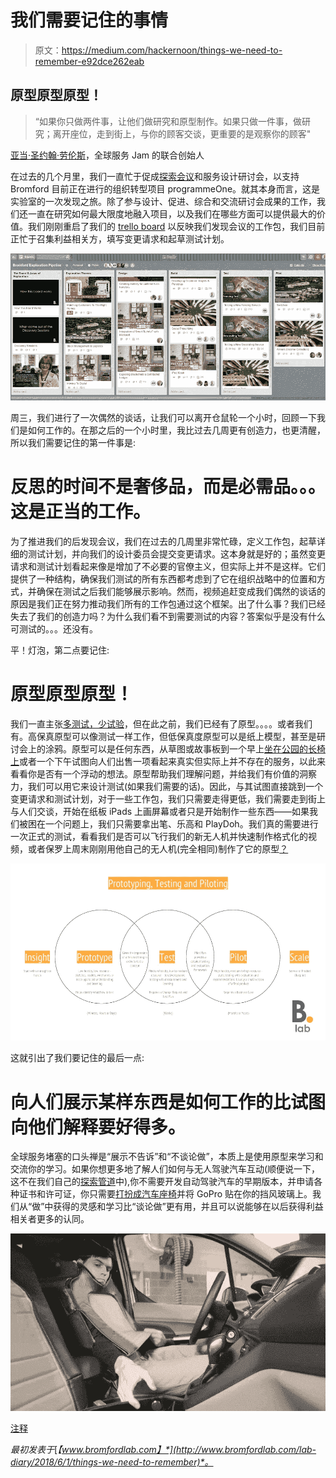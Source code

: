 # 我们需要记住的事情

> 原文：<https://medium.com/hackernoon/things-we-need-to-remember-e92dce262eab>

## 原型原型原型！

> “如果你只做两件事，让他们做研究和原型制作。如果只做一件事，做研究；离开座位，走到街上，与你的顾客交谈，更重要的是观察你的顾客"

[亚当·圣约翰·劳伦斯](https://twitter.com/adamstjohn)，全球服务 Jam 的联合创始人

在过去的几个月里，我们一直忙于促成[探索会议](http://www.bromfordlab.com/lab-diary/2018/3/14/designing-for-tomorrow-a-discovery-session-round-up)和服务设计研讨会，以支持 Bromford 目前正在进行的组织转型项目 programmeOne。就其本身而言，这是实验室的一次发现之旅。除了参与设计、促进、综合和交流研讨会成果的工作，我们还一直在研究如何最大限度地融入项目，以及我们在哪些方面可以提供最大的价值。我们刚刚重启了我们的 [trello board](https://trello.com/b/DUUozEVO/bromford-exploration-pipeline) 以反映我们发现会议的工作包，我们目前正忙于召集利益相关方，填写变更请求和起草测试计划。

![](img/54ce38f47565cd1eeae0a93fe0784500.png)

周三，我们进行了一次偶然的谈话，让我们可以离开仓鼠轮一个小时，回顾一下我们是如何工作的。在那之后的一个小时里，我比过去几周更有创造力，也更清醒，所以我们需要记住的第一件事是:

# 反思的时间不是奢侈品，而是必需品。。。这是正当的工作。

为了推进我们的后发现会议，我们在过去的几周里非常忙碌，定义工作包，起草详细的测试计划，并向我们的设计委员会提交变更请求。这本身就是好的；虽然变更请求和测试计划看起来像是增加了不必要的官僚主义，但实际上并不是这样。它们提供了一种结构，确保我们测试的所有东西都考虑到了它在组织战略中的位置和方式，并确保在测试之后我们能够展示影响。然而，视频追赶变成我们偶然的谈话的原因是我们正在努力推动我们所有的工作包通过这个框架。出了什么事？我们已经失去了我们的创造力吗？为什么我们看不到需要测试的内容？答案似乎是没有什么可测试的。。。还没有。

平！灯泡，第二点要记住:

# 原型原型原型！

我们一直主张[多测试，少试验](http://www.bromfordlab.com/labblogcontent/2015/7/22/tests-vs-pilots)，但在此之前，我们已经有了原型。。。。或者我们有。高保真原型可以像测试一样工作，但低保真度原型可以是纸上模型，甚至是研讨会上的涂鸦。原型可以是任何东西，从草图或故事板到一个早上[坐在公园的长椅上](http://www.bromfordlab.com/lab-diary/2016/6/1/social-experiment-challenging-the-taboo-of-loneliness)或者一个下午试图向人们出售一项看起来真实但实际上并不存在的服务，以此来看看你是否有一个浮动的想法。原型帮助我们理解问题，并给我们有价值的洞察力，我们可以用它来设计测试(如果我们需要的话)。因此，与其试图直接跳到一个变更请求和测试计划，对于一些工作包，我们只需要走得更低，我们需要走到街上与人们交谈，开始在纸板 iPads 上画屏幕或者只是开始制作一些东西——如果我们被困在一个问题上，我们只需要拿出笔、乐高和 PlayDoh。我们真的需要进行一次正式的测试，看看我们是否可以飞行我们的新无人机并快速制作格式化的视频，或者保罗上周末刚刚用他自己的无人机(完全相同)制作了它的原型[？](https://www.instagram.com/p/Bjam7TZneN1/?taken-by=paulitaylor)

![](img/0f155d3d1cdddef1bba7eb4f05059b5c.png)

这就引出了我们要记住的最后一点:

# 向人们展示某样东西是如何工作的比试图向他们解释要好得多。

全球服务堵塞的口头禅是“展示不告诉”和“不谈论做”，本质上是使用原型来学习和交流你的学习。如果你想更多地了解人们如何与无人驾驶汽车互动(顺便说一下，这不在我们自己的[探索管道](https://trello.com/b/DUUozEVO/bromford-exploration-pipeline)中),你不需要开发自动驾驶汽车的早期版本，并申请各种证书和许可证，你只需要[打扮成汽车座椅](https://www.youtube.com/watch?v=MPPpaKJ0u1o)并将 GoPro 贴在你的挡风玻璃上。我们从“做”中获得的灵感和学习比“谈论做”更有用，并且可以说能够在以后获得利益相关者更多的认同。

![](img/8e8c58859a438ed2ec712d8436a1a798.png)

[注释](http://www.bromfordlab.com/lab-diary/2018/6/1/things-we-need-to-remember#comments-outer-wrapper)

*最初发表于*[*【www.bromfordlab.com】*](http://www.bromfordlab.com/lab-diary/2018/6/1/things-we-need-to-remember)*。*